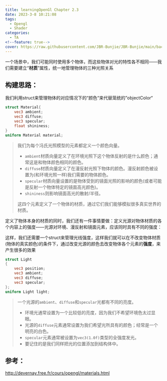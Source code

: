 ```yaml
---
title: learningOpenGl Chapter 2.3
date: 2023-3-8 10:21:08
tags:
  - Opengl
  - Shader
categories:
  - TA
<!--feature: true-->
cover: https://raw.githubusercontent.com/JBR-Bunjie/JBR-Bunjie/main/back.jpg
---
```


一个场景中，我们可能同时使用多个物体，而这些物体对光的特性各不相同——我们需要建立“**材质**”属性，统一地管理物体的三种光照关系

## 构建思路：

我们利用struct来管理物体的对应情况下的“颜色“来代替笼统的”objectColor“

```glsl
struct Material{
    vec3 ambient;
    vec3 diffuse;
    vec3 specular;
    float shininess;
}
uniform Material material;
```

> 我们为每个冯氏光照模型的元素都定义一个颜色向量。
>
> - `ambient`材质向量定义了在环境光照下这个物体反射的是什么颜色；通常这是和物体颜色相同的颜色。
> - `diffuse`材质向量定义了在漫反射光照下物体的颜色。漫反射颜色被设置为(和环境光照一样)我们需要的物体颜色。
> - `specular`材质向量设置的是物体受到的镜面光照的影响的颜色(或者可能是反射一个物体特定的镜面高光颜色)。
> - `shininess`则影响镜面高光的散射/半径。
>
> 这四个元素定义了一个物体的材质，通过它们我们能够模拟很多真实世界的材质。

定义了物体本身的材质的同时，我们还有一件事情要做：定义光源对物体材质的各个内容上的强度——光源对环境、漫反射和镜面元素，应该同时具有不同的强度：

这样，我们还需要一个struct来管理光线强度，这样我们就可以在不改变物体材质(物体的真实颜色)的条件下，通过改变光源的颜色去改变物体各个元素的**强度**，来产生很多的效果

```glsl
struct Light
{
    vec3 position;
    vec3 ambient;
    vec3 diffuse;
    vec3 specular;
};
uniform Light light;
```

> 一个光源的`ambient`、`diffuse`和`specular`光都有不同的亮度。
>
> - 环境光通常设置为一个比较低的亮度，因为我们不希望环境色太过显眼。
> - 光源的`diffuse`元素通常设置为我们希望光所具有的颜色；经常是一个明亮的白色。
> - `specular`元素通常被设置为`vec3(1.0f)`类型的全强度发光。
> - 要记住的是我们同样把光的位置添加到结构体中。



## 参考：

http://devernay.free.fr/cours/opengl/materials.html
